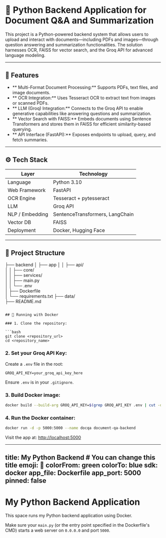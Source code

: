 # 📄 Python Backend Application for Document Q\&A and Summarization

This project is a Python-powered backend system that allows users to upload and interact with documents—including PDFs and images—through question answering and summarization functionalities. The solution harnesses OCR, FAISS for vector search, and the Groq API for advanced language modeling.

---

## 🚀 Features

* ** Multi-Format Document Processing:** Supports PDFs, text files, and image documents.
* ** OCR Integration:** Uses Tesseract OCR to extract text from images or scanned PDFs.
* ** LLM (Groq) Integration:** Connects to the Groq API to enable generative capabilities like answering questions and summarization.
* ** Vector Search with FAISS:** Embeds documents using Sentence Transformers and stores them in FAISS for efficient similarity-based querying.
* ** API Interface (FastAPI):** Exposes endpoints to upload, query, and fetch summaries.

---

## ⚙️ Tech Stack

| Layer           | Technology                              |
| --------------- | --------------------------------------- |
| Language        | Python 3.10                             |
| Web Framework   | FastAPI                                 |
| OCR Engine      | Tesseract + pytesseract                 |
| LLM             | Groq API                                |
| NLP / Embedding | SentenceTransformers, LangChain         |
| Vector DB       | FAISS                                   |
| Deployment      | Docker, Hugging Face                    |

---
## 📁 Project Structure
├── backend
│   ├── app
│   │   ├── api/        
│   │   ├── core/        
│   │   ├── services/    
│   │   ├── main.py      
│   │   └── .env         
│   ├── Dockerfile       
│   └── requirements.txt 
├── data/                
├── README.md           
```

## 🐳 Running with Docker

### 1. Clone the repository:

```bash
git clone <repository_url>
cd <repository_name>
```

### 2. Set your Groq API Key:

Create a `.env` file in the root:

```
GROQ_API_KEY=your_groq_api_key_here
```

Ensure `.env` is in your `.gitignore`.

### 3. Build Docker image:

```bash
docker build --build-arg GROQ_API_KEY=$(grep GROQ_API_KEY .env | cut -d '=' -f2) -t document-qa-backend .
```

### 4. Run the Docker container:

```bash
docker run -d -p 5000:5000 --name docqa document-qa-backend
```

Visit the app at: [http://localhost:5000](http://localhost:5000)



---
title: My Python Backend # You can change this title
emoji: 🐍
colorFrom: green
colorTo: blue
sdk: docker
app_file: Dockerfile
app_port: 5000
pinned: false
---

# My Python Backend Application

This space runs my Python backend application using Docker.

Make sure your `main.py` (or the entry point specified in the Dockerfile's CMD)
starts a web server on `0.0.0.0` and port `5000`. 
